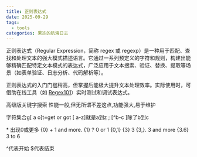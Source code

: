 ```yaml
---
title: 正则表达式
date: 2025-09-29
tags:
  - tools
categories: 果冻的航海日志
---
```

正则表达式（Regular Expression，简称 regex 或 regexp）是一种用于匹配、查找和处理文本的强大模式描述语言。它通过一系列预定义的字符和规则，构建出能够精确匹配特定文本模式的表达式，广泛应用于文本搜索、验证、替换、提取等场景（如表单验证、日志分析、代码解析等）。


正则表达式的入门门槛稍高，但掌握后能极大提升文本处理效率。实际使用时，可借助在线工具（如 [Regex101](https://regex101.com/)）实时测试和调试表达式。

高级版关键字搜索
性能一般,但无所谓不差这点,功能强大,易于维护

字符集合g\[ a o\]t=get or got
\[ a-z\]就是a到z ; \[^b-c ]除了b到c

\* 出现0或更多 {0}
\+  1 and more. {1}
?  0 or 1            {0,1}
{3} 3
{3,}. 3 and more
{3.6}  3 to 6

\^代表开始  \$代表结束